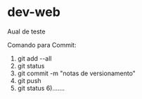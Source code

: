# dev-web
Aual de teste

Comando para Commit:

1) git add --all
2) git status
3) git commit -m "notas de versionamento"
4) git push
5) git status
6).......